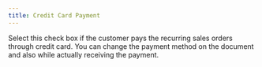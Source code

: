 ```yaml
---
title: Credit Card Payment
---
```



Select this check box if the customer pays the recurring sales orders  through credit card. You can change the payment method on the document  and also while actually receiving the payment.
